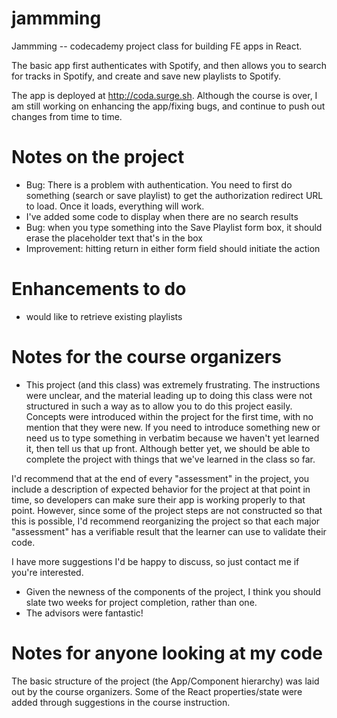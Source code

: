 # jammming
Jammming -- codecademy project class for building FE apps in React.

The basic app first authenticates with Spotify, and then allows you to search for tracks in Spotify, and create and save new playlists to Spotify.

The app is deployed at http://coda.surge.sh.  Although the course is over, I am still working on enhancing the app/fixing bugs, and continue to push out changes from time to time.

# Notes on the project
* Bug: There is a problem with authentication.  You need to first do something (search or save playlist) to get the authorization 
redirect URL to load.  Once it loads, everything will work.
* I've added some code to display when there are no search results
* Bug: when you type something into the Save Playlist form box, it should erase the placeholder text that's in the box
* Improvement: hitting return in either form field should initiate the action

 
# Enhancements to do
* would like to retrieve existing playlists


# Notes for the course organizers
* This project (and this class) was extremely frustrating. The instructions were unclear, and the material leading up
to doing this class were not structured in such a way as to allow you to do this project easily. Concepts were
introduced within the project for the first time, with no mention that they were new.  If you need to
introduce something new or need us to type something in verbatim because we haven't yet learned it, then tell us that up front. Although better yet, we should be able to complete the project with things that we've learned in the class so far.

I'd recommend that at the end of every "assessment" in the project, you include a description of expected behavior for the project at that point in time, so developers can make sure their app is working properly to that point. However, since some of the project steps are not constructed so that this is possible, I'd recommend reorganizing the project so that each major "assessment" has a verifiable result that the learner can use to validate their code.

I have more suggestions I'd be happy to discuss, so just contact me if you're interested.
* Given the newness of the components of the project, I think you should slate two weeks for project completion, rather than one.
* The advisors were fantastic!


# Notes for anyone looking at my code

The basic structure of the project (the App/Component hierarchy) was laid out by the course organizers. Some of the React properties/state were added through suggestions in the course instruction. 
